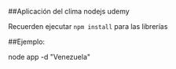 ##Aplicación del clima nodejs udemy

Recuerden ejecutar ```npm install``` para las librerías

##Ejemplo:

node app -d "Venezuela"